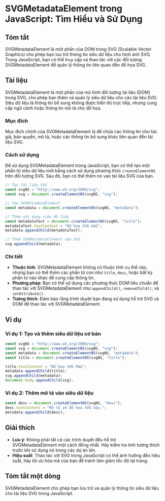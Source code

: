 <!--
Meta Description: # SVGMetadataElement trong JavaScript: Tìm Hiểu và Sử Dụng ## Tóm tắt SVGMetadataElement là một phần của DOM trong SVG (Scalable Vector Graphics) cho ...
Meta Keywords: svg, liệu, svgmetadataelement, bạn, const
-->

# SVGMetadataElement trong JavaScript: Tìm Hiểu và Sử Dụng

## Tóm tắt
SVGMetadataElement là một phần của DOM trong SVG (Scalable Vector Graphics) cho phép bạn lưu trữ thông tin siêu dữ liệu cho hình ảnh SVG. Trong JavaScript, bạn có thể truy cập và thao tác với các đối tượng SVGMetadataElement để quản lý thông tin liên quan đến đồ họa SVG.

## Tài liệu
SVGMetadataElement là một phần của mô hình đối tượng tài liệu (DOM) trong SVG, cho phép bạn thêm và quản lý siêu dữ liệu cho các tài liệu SVG. Siêu dữ liệu là thông tin bổ sung không được hiển thị trực tiếp, nhưng cung cấp ngữ cảnh hoặc thông tin mô tả cho đồ họa.

### Mục đích
Mục đích chính của SVGMetadataElement là để chứa các thông tin như tác giả, bản quyền, mô tả, hoặc các thông tin bổ sung khác liên quan đến tài liệu SVG.

### Cách sử dụng
Để sử dụng SVGMetadataElement trong JavaScript, bạn có thể tạo một phần tử siêu dữ liệu mới bằng cách sử dụng phương thức `createElementNS` trên đối tượng SVG. Sau đó, bạn có thể thêm nó vào tài liệu SVG của bạn.

```javascript
// Tạo tài liệu SVG
const svgNS = "http://www.w3.org/2000/svg";
const svg = document.createElementNS(svgNS, "svg");

// Tạo SVGMetadataElement
const metadata = document.createElementNS(svgNS, "metadata");

// Thêm nội dung siêu dữ liệu
const metadataText = document.createElementNS(svgNS, "title");
metadataText.textContent = "Đồ họa SVG mẫu";
metadata.appendChild(metadataText);

// Thêm SVGMetadataElement vào SVG
svg.appendChild(metadata);
```

### Chi tiết
- **Thuộc tính**: SVGMetadataElement không có thuộc tính cụ thể nào, nhưng bạn có thể thêm các phần tử con như `title`, `desc`, hoặc bất kỳ phần tử nào khác để cung cấp thông tin.
- **Phương pháp**: Bạn có thể sử dụng các phương thức DOM tiêu chuẩn để thao tác với SVGMetadataElement như `appendChild()`, `removeChild()`, và `setAttribute()`.
- **Tương thích**: Đảm bảo rằng trình duyệt bạn đang sử dụng hỗ trợ SVG và DOM để thao tác với SVGMetadataElement.

## Ví dụ
### Ví dụ 1: Tạo và thêm siêu dữ liệu cơ bản
```javascript
const svgNS = "http://www.w3.org/2000/svg";
const svg = document.createElementNS(svgNS, "svg");
const metadata = document.createElementNS(svgNS, "metadata");
const title = document.createElementNS(svgNS, "title");

title.textContent = "Đồ họa SVG Mẫu";
metadata.appendChild(title);
svg.appendChild(metadata);
document.body.appendChild(svg);
```

### Ví dụ 2: Thêm mô tả vào siêu dữ liệu
```javascript
const desc = document.createElementNS(svgNS, "desc");
desc.textContent = "Mô tả về đồ họa SVG này.";
metadata.appendChild(desc);
```

## Giải thích
- **Lưu ý**: Không phải tất cả các trình duyệt đều hỗ trợ SVGMetadataElement một cách đồng nhất. Hãy kiểm tra tính tương thích trước khi sử dụng nó trong các dự án lớn.
- **Hiệu suất**: Thao tác với SVG trong JavaScript có thể ảnh hưởng đến hiệu suất, hãy tối ưu hóa mã của bạn để tránh làm giảm tốc độ tải trang.

## Tóm tắt một dòng
SVGMetadataElement cho phép bạn lưu trữ và quản lý thông tin siêu dữ liệu cho tài liệu SVG trong JavaScript.